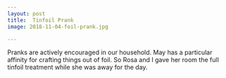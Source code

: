 ```yaml
---
layout: post
title:  Tinfoil Prank
image: 2018-11-04-foil-prank.jpg

---
```


Pranks are actively encouraged in our household. May has a particular affinity for crafting things out of foil. So 
Rosa and I gave her room the full tinfoil treatment while she was away for the day.          
 
  
